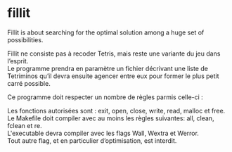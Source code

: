 # fillit

Fillit is about searching for the optimal solution among a huge set of possibilities.

Fillit ne consiste pas à recoder Tetris, mais reste une variante du jeu dans l’esprit. <br />
Le programme prendra en paramètre un fichier décrivant une liste de Tetriminos qu’il devra ensuite agencer entre eux pour former le plus petit carré possible.

Ce programme doit respecter un nombre de règles parmis celle-ci :

Les fonctions autorisées sont : exit, open, close, write, read, malloc et free. <br />
Le Makefile doit compiler avec au moins les règles suivantes: all, clean, fclean et re. <br />
L'executable devra compiler avec les flags Wall, Wextra et Werror. <br />
Tout autre flag, et en particulier d’optimisation, est interdit. <br />
